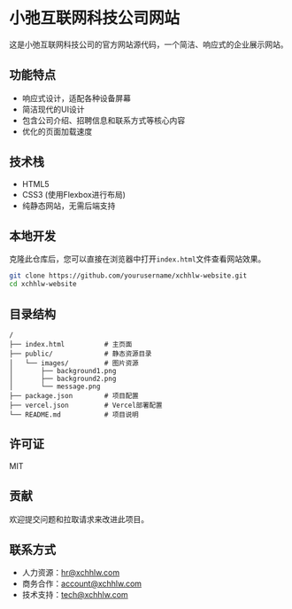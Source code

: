 # 小弛互联网科技公司网站

这是小弛互联网科技公司的官方网站源代码，一个简洁、响应式的企业展示网站。

## 功能特点

- 响应式设计，适配各种设备屏幕
- 简洁现代的UI设计
- 包含公司介绍、招聘信息和联系方式等核心内容
- 优化的页面加载速度

## 技术栈

- HTML5
- CSS3 (使用Flexbox进行布局)
- 纯静态网站，无需后端支持

## 本地开发

克隆此仓库后，您可以直接在浏览器中打开`index.html`文件查看网站效果。

```bash
git clone https://github.com/yourusername/xchhlw-website.git
cd xchhlw-website
```

## 目录结构

```
/
├── index.html          # 主页面
├── public/             # 静态资源目录
│   └── images/         # 图片资源
│       ├── background1.png
│       ├── background2.png
│       └── message.png
├── package.json        # 项目配置
├── vercel.json         # Vercel部署配置
└── README.md           # 项目说明
```

## 许可证

MIT

## 贡献

欢迎提交问题和拉取请求来改进此项目。

## 联系方式

- 人力资源：hr@xchhlw.com
- 商务合作：account@xchhlw.com
- 技术支持：tech@xchhlw.com
